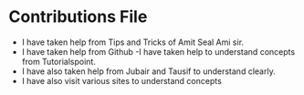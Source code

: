 # Contributions File
- I have taken help from Tips and Tricks of Amit Seal Ami sir.
- I have taken help from Github
-I have taken help to understand concepts from Tutorialspoint.
- I have also taken help from Jubair and Tausif to understand clearly.
- I have also visit various sites to understand concepts
